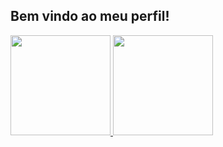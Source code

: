 ## Bem vindo ao meu perfil! 
 <div>
  <a href="https://github.com/pedroEifler">
  <img height="160em" src="https://github-readme-stats.vercel.app/api?username=pedroEifler&show_icons=true&theme=dracula&include_all_commits=true&count_private=true"/>
  <img height="160em" src="https://github-readme-stats.vercel.app/api/top-langs/?username=pedroEifler&layout=compact&langs_count=7&theme=dracula"/>
</div>
